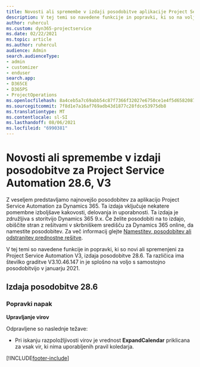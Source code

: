 ```yaml
---
title: Novosti ali spremembe v izdaji posodobitve aplikacije Project Service Automation 28.6, sprotni popravek, V3
description: V tej temi so navedene funkcije in popravki, ki so na voljo v izdaji posodobitve aplikacije Project Service Automation 28.6, sprotni popravek, V3.
author: ruhercul
ms.custom: dyn365-projectservice
ms.date: 02/22/2021
ms.topic: article
ms.author: ruhercul
audience: Admin
search.audienceType:
- admin
- customizer
- enduser
search.app:
- D365CE
- D365PS
- ProjectOperations
ms.openlocfilehash: 8a4ceb5a7c69abb54c87f7366f32027e6750ce1e4f5d6582087ed44612afbeb1
ms.sourcegitcommit: 7f8d1e7a16af769adb43d1877c28fdce53975db8
ms.translationtype: MT
ms.contentlocale: sl-SI
ms.lasthandoff: 08/06/2021
ms.locfileid: "6990381"
---
```

# <a name="whats-new-or-changed-in-project-service-automation-update-release-286-v3"></a>Novosti ali spremembe v izdaji posodobitve za Project Service Automation 28.6, V3

Z veseljem predstavljamo najnovejšo posodobitev za aplikacijo Project Service Automation za Dynamics 365. Ta izdaja vključuje nekatere pomembne izboljšave kakovosti, delovanja in uporabnosti. Ta izdaja je združljiva s storitvijo Dynamics 365 9.x. Če želite posodobiti na to izdajo, obiščite stran z rešitvami v skrbniškem središču za Dynamics 365 online, da namestite posodobitev. Za več informacij glejte [Namestitev, posodobitev ali odstranitev prednostne rešitve](/power-platform/admin/install-remove-preferred-solution).

V tej temi so navedene funkcije in popravki, ki so novi ali spremenjeni za Project Service Automation V3, izdaja posodobitve 28.6. Ta različica ima številko graditve V3.10.46.147 in je splošno na voljo s samostojno posodobitvijo v januarju 2021.

## <a name="update-release-286"></a>Izdaja posodobitve 28.6

### <a name="bug-fixes"></a>Popravki napak


**Upravljanje virov**

Odpravljene so naslednje težave:

- Pri iskanju razpoložljivosti virov je vrednost **ExpandCalendar** priklicana za vsak vir, ki nima uporabljenih pravil koledarja.


[!INCLUDE[footer-include](../includes/footer-banner.md)]